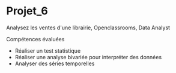 # Projet_6
Analysez les ventes d'une librairie, Openclassrooms, Data Analyst

Compétences évaluées
  - Réaliser un test statistique
  - Réaliser une analyse bivariée pour interpréter des données
  - Analyser des séries temporelles
